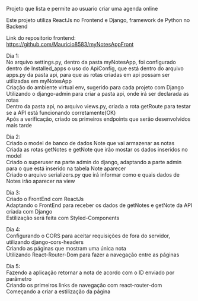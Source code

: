 Projeto que lista e permite ao usuario criar uma agenda online<br>

Este projeto utiliza ReactJs no Frontend e Django, framework de Python no Backend<br>

Link do repositorio frontend: https://github.com/Mauricio8583/myNotesAppFront<br>

Dia 1:<br>
    No arquivo settings.py, dentro da pasta myNotesApp, foi configurado dentro de Installed_apps o uso do ApiConfig, que está dentro do arquivo apps.py da pasta api, para que as rotas criadas em api possam ser utilizadas em myNotesApp<br>
    Criação do ambiente virtual env, sugerido para cada projeto com Django <br>
    Utilizando o django-admin para criar a pasta api, onde irá ser declarada as rotas<br>
    Dentro da pasta api, no arquivo views.py, criada a rota getRoute para testar se a API está funcionando corretamente(OK)<br>
    Após a verificação, criado os primeiros endpoints que serão desenvolvidos mais tarde<br>

Dia 2:<br>
    Criado o model de banco de dados Note que vai armazenar as notas<br>
    Criada as rotas getNotes e getNote que irão mostar os dados inseridos no model<br>
    Criado o superuser na parte admin do django, adaptando a parte admin para o que está inserido na tabela Note aparecer<br>
    Criado o arquivo serializers.py que irá informar como e quais dados de Notes irão aparecer na view<br>

Dia 3:<br>
    Criado o FrontEnd com ReactJs<br>
    Adaptando o FrontEnd para receber os dados de getNotes e getNote da API criada com Django<br>
    Estilização será feita com Styled-Components<br>

Dia 4:<br>
    Configurando o CORS para aceitar requisições de fora do servidor, utilizando django-cors-headers<br>
    Criando as páginas que mostram uma única nota<br>
    Utilizando React-Router-Dom para fazer a navegação entre as páginas<br>

Dia 5:<br>
    Fazendo a aplicação retornar a nota de acordo com o ID enviado por parâmetro<br>
    Criando os primeiros links de navegação com react-router-dom<br>
    Começando a criar a estilização da página<br>